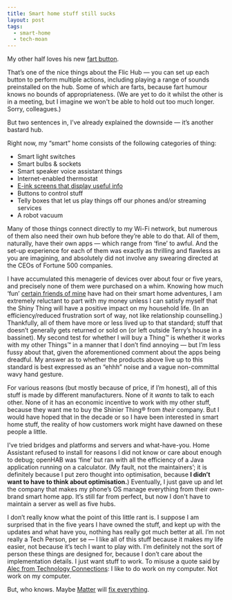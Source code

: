 ```yaml
---
title: Smart home stuff still sucks
layout: post
tags:
  - smart-home
  - tech-moan
---
```


My other half loves his new [fart button](https://amzn.to/3gdre3V).

That’s one of the nice things about the Flic Hub — you can set up each button to perform multiple actions, including playing a range of sounds preinstalled on the hub. Some of which are farts, because fart humour knows no bounds of appropriateness. (We are yet to do it whilst the other is in a meeting, but I imagine we won't be able to hold out too much longer. Sorry, colleagues.)

But two sentences in, I’ve already explained the downside — it’s another bastard hub.

Right now, my “smart” home consists of the following categories of thing:

* Smart light switches
* Smart bulbs & sockets
* Smart speaker voice assistant things
* Internet-enabled thermostat
* [E-ink screens that display useful info](https://shkspr.mobi/blog/2020/02/turn-an-old-ereader-into-an-information-screen-nook-str/)
* Buttons to control stuff
* Telly boxes that let us play things off our phones and/or streaming services
* A robot vacuum

Many of those things connect directly to my Wi-Fi network, but numerous of them also need their own hub before they’re able to do that. All of them, naturally, have their own apps — which range from ‘fine’ to awful. And the set-up experience for each of them was exactly as thrilling and flawless as you are imagining, and absolutely did not involve any swearing directed at the CEOs of Fortune 500 companies.

I have accumulated this menagerie of devices over about four or five years, and precisely none of them were purchased on a whim. Knowing how much ‘fun’ [certain friends of mine](https://shkspr.mobi/blog/tag/smart-home/) have had on their smart home adventures, I am extremely reluctant to part with my money unless I can satisfy myself that the Shiny Thing will have a positive impact on my household life. (In an efficiency/reduced frustration sort of way, not like relationship counselling.) Thankfully, all of them have more or less lived up to that standard; stuff that doesn’t generally gets returned or sold on (or left outside Terry’s house in a bassinet). My second test for whether I will buy a Thing™ is whether it works with my other Things™ in a manner that I don’t find annoying — but I’m less fussy about that, given the aforementioned comment about the apps being dreadful. My answer as to whether the products above live up to this standard is best expressed as an “ehhh” noise and a vague non-committal wavy hand gesture.

For various reasons (but mostly because of price, if I’m honest), all of this stuff is made by different manufacturers. None of it *wants* to talk to each other. None of it has an economic incentive to work with my other stuff, because they want me to buy the Shinier Thing® from *their* company. But I would have hoped that in the decade or so I have been interested in smart home stuff, the reality of how customers work might have dawned on these people a little.

I’ve tried bridges and platforms and servers and what-have-you. Home Assistant refused to install for reasons I did not know or care about enough to debug; openHAB was ‘fine’ but ran with all the efficiency of a Java application running on a calculator. (My fault, not the maintainers’; it is definitely because I put zero thought into optimisation, because **I didn’t want to have to think about optimisation.**) Eventually, I just gave up and let the company that makes my phone’s OS manage everything from their own-brand smart home app. It’s still far from perfect, but now I don't have to maintain a server as well as five hubs.

I don’t really know what the point of this little rant is. I suppose I am surprised that in the five years I have owned the stuff, and kept up with the updates and what have you, nothing has really got much better at all. I’m not really a Tech Person, per se — I like all of this stuff because it makes my life easier, not because it’s tech I want to play with. I’m definitely not the sort of person these things are designed for, because I don’t care about the implementation details. I just want stuff to work. To misuse a quote said by [Alec from Technology Connections](https://youtu.be/Pc31L3zJiaU?t=962): I like to do work on my computer. Not work on my computer.

But, who knows. Maybe [Matter](https://csa-iot.org/all-solutions/matter/) will [fix everything](https://xkcd.com/927/).
